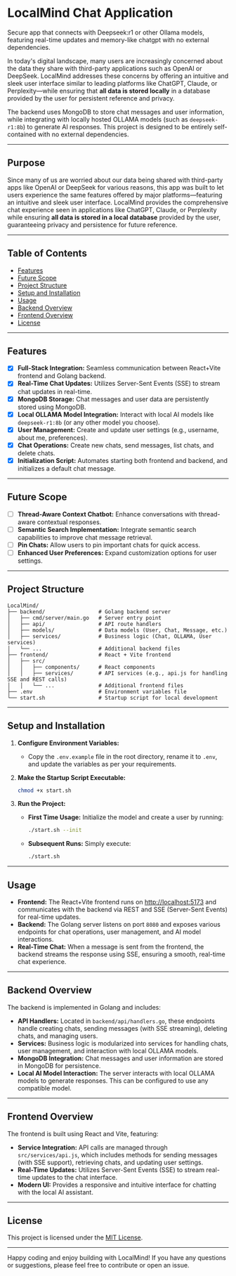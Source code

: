 # LocalMind Chat Application

Secure app that connects with Deepseek:r1 or other Ollama models, featuring real-time updates and memory-like chatgpt with no external dependencies.

In today's digital landscape, many users are increasingly concerned about the data they share with third-party applications such as OpenAI or DeepSeek. LocalMind addresses these concerns by offering an intuitive and sleek user interface similar to leading platforms like ChatGPT, Claude, or Perplexity—while ensuring that **all data is stored locally** in a database provided by the user for persistent reference and privacy.

The backend uses MongoDB to store chat messages and user information, while integrating with locally hosted OLLAMA models (such as `deepseek-r1:8b`) to generate AI responses. This project is designed to be entirely self-contained with no external dependencies.

---

## Purpose

Since many of us are worried about our data being shared with third-party apps like OpenAI or DeepSeek for various reasons, this app was built to let users experience the same features offered by major platforms—featuring an intuitive and sleek user interface. LocalMind provides the comprehensive chat experience seen in applications like ChatGPT, Claude, or Perplexity while ensuring **all data is stored in a local database** provided by the user, guaranteeing privacy and persistence for future reference.

---

## Table of Contents

- [Features](#features)
- [Future Scope](#future-scope)
- [Project Structure](#project-structure)
- [Setup and Installation](#setup-and-installation)
- [Usage](#usage)
- [Backend Overview](#backend-overview)
- [Frontend Overview](#frontend-overview)
- [License](#license)

---

## Features

- [x] **Full-Stack Integration:** Seamless communication between React+Vite frontend and Golang backend.
- [x] **Real-Time Chat Updates:** Utilizes Server-Sent Events (SSE) to stream chat updates in real-time.
- [x] **MongoDB Storage:** Chat messages and user data are persistently stored using MongoDB.
- [x] **Local OLLAMA Model Integration:** Interact with local AI models like `deepseek-r1:8b` (or any other model you choose).
- [x] **User Management:** Create and update user settings (e.g., username, about me, preferences).
- [x] **Chat Operations:** Create new chats, send messages, list chats, and delete chats.
- [x] **Initialization Script:** Automates starting both frontend and backend, and initializes a default chat message.

---

## Future Scope

- [ ] **Thread-Aware Context Chatbot:** Enhance conversations with thread-aware contextual responses.
- [ ] **Semantic Search Implementation:** Integrate semantic search capabilities to improve chat message retrieval.
- [ ] **Pin Chats:** Allow users to pin important chats for quick access.
- [ ] **Enhanced User Preferences:** Expand customization options for user settings.

---

## Project Structure

```
LocalMind/
├── backend/                 # Golang backend server
│   ├── cmd/server/main.go   # Server entry point
│   ├── api/                 # API route handlers
│   ├── models/              # Data models (User, Chat, Message, etc.)
│   ├── services/            # Business logic (Chat, OLLAMA, User services)
│   └── ...                  # Additional backend files
├── frontend/                # React + Vite frontend
│   ├── src/
│   │   ├── components/      # React components
│   │   ├── services/        # API services (e.g., api.js for handling SSE and REST calls)
│   │   └── ...              # Additional frontend files
├── .env                     # Environment variables file
└── start.sh                 # Startup script for local development
```

---

## Setup and Installation

1. **Configure Environment Variables:**
   - Copy the `.env.example` file in the root directory, rename it to `.env`, and update the variables as per your requirements.

2. **Make the Startup Script Executable:**

   ```bash
   chmod +x start.sh
   ```

3. **Run the Project:**
   - **First Time Usage:** Initialize the model and create a user by running:
     
     ```bash
     ./start.sh --init
     ```
     
   - **Subsequent Runs:** Simply execute:
     
     ```bash
     ./start.sh
     ```

---

## Usage

- **Frontend:** The React+Vite frontend runs on [http://localhost:5173](http://localhost:5173) and communicates with the backend via REST and SSE (Server-Sent Events) for real-time updates.
- **Backend:** The Golang server listens on port `8080` and exposes various endpoints for chat operations, user management, and AI model interactions.
- **Real-Time Chat:** When a message is sent from the frontend, the backend streams the response using SSE, ensuring a smooth, real-time chat experience.

---

## Backend Overview

The backend is implemented in Golang and includes:

- **API Handlers:** Located in `backend/api/handlers.go`, these endpoints handle creating chats, sending messages (with SSE streaming), deleting chats, and managing users.
- **Services:** Business logic is modularized into services for handling chats, user management, and interaction with local OLLAMA models.
- **MongoDB Integration:** Chat messages and user information are stored in MongoDB for persistence.
- **Local AI Model Interaction:** The server interacts with local OLLAMA models to generate responses. This can be configured to use any compatible model.

---

## Frontend Overview

The frontend is built using React and Vite, featuring:

- **Service Integration:** API calls are managed through `src/services/api.js`, which includes methods for sending messages (with SSE support), retrieving chats, and updating user settings.
- **Real-Time Updates:** Utilizes Server-Sent Events (SSE) to stream real-time updates to the chat interface.
- **Modern UI:** Provides a responsive and intuitive interface for chatting with the local AI assistant.

---

## License

This project is licensed under the [MIT License](LICENSE).

---

Happy coding and enjoy building with LocalMind! If you have any questions or suggestions, please feel free to contribute or open an issue.